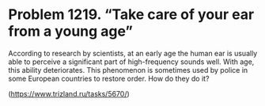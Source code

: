 # Problem 1219. “Take care of your ear from a young age”

According to research by scientists, at an early age the human ear is usually able to perceive a significant part of high-frequency sounds well. With age, this ability deteriorates. This phenomenon is sometimes used by police in some European countries to restore order. How do they do it?

(https://www.trizland.ru/tasks/5670/)